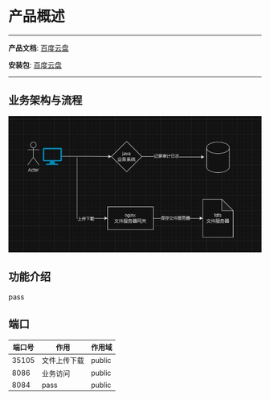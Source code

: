 # 产品概述

---
**产品文档**: <a href="https://pan.baidu.com/s/1TjZHJGpQicdgyayjsl1FJg?pwd=6666" target="_blank">百度云盘</a>

**安装包**: <a href="链接：https://pan.baidu.com/s/1J8CKqHeOfX2cS2bHjxUP1Q?pwd=6666" target="_blank">百度云盘</a>

---

## 业务架构与流程
![图片](../docs_src/vios/1.png)
## 功能介绍
pass

## 端口
| 端口号 | 作用     | 作用域
| --- |--------| ---
| 35105 | 文件上传下载 | public
| 8086 | 业务访问 | public
| 8084 | pass | public